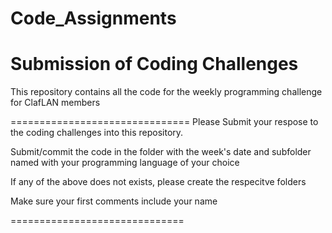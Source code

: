 Code_Assignments
================

Submission of Coding Challenges
==============================

This repository contains all the code for the weekly programming challenge for ClafLAN members

===============================
Please Submit your respose to the  coding challenges into this repository.

Submit/commit  the code in the folder with the week's date and subfolder named with your programming language of your choice

If any of the above does not exists, please create the respecitve folders

Make sure your first comments include your name


==============================

